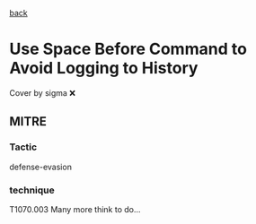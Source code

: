 [back](../index.md)
# Use Space Before Command to Avoid Logging to History
Cover by sigma :x: 
## MITRE
### Tactic
defense-evasion
### technique
T1070.003
Many more think to do...